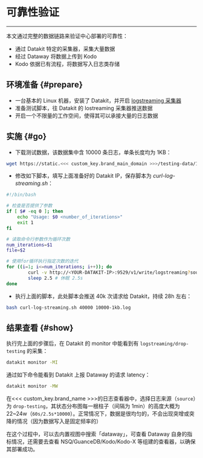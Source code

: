 # 可靠性验证
---

本文通过完整的数据链路来验证中心部署的可靠性：

- 通过 Datakit 特定的采集器，采集大量数据
- 经过 Dataway 将数据上传到 Kodo
- Kodo 依据已有流程，将数据写入日志类存储


## 环境准备 {#prepare}

- 一台基本的 Linux 机器，安装了 Datakit，并开启 [logstreaming 采集器](../integrations/logstreaming.md)
- 准备测试脚本，往 Datakit 的 lostreaming 采集器推送数据
- 开启一个不限量的工作空间，使得其可以承接大量的日志数据

## 实施 {#go}

- 下载测试数据，该数据集中含 10000 条日志，单条长度均为 1KB：

```bash
wget https://static.<<< custom_key.brand_main_domain >>>/testing-data/10000-1kb.log
```

- 修改如下脚本，填写上面准备好的 Datakit IP，保存脚本为 *curl-log-streaming.sh*：

```bash
#!/bin/bash

# 检查是否提供了参数
if [ $# -eq 0 ]; then
    echo "Usage: $0 <number_of_iterations>"
    exit 1
fi

# 读取命令行参数作为循环次数
num_iterations=$1
file=$2

# 使用for循环执行指定次数的迭代
for ((i=1; i<=num_iterations; i++)); do
		curl -v http://<YOUR-DATAKIT-IP>:9529/v1/write/logstreaming?source=drop-testing --data-binary "@$2"
        sleep 2.5 # 休眠 2.5s
done
```

- 执行上面的脚本，此处脚本会推送 40k 次请求给 Datakit，持续 28h 左右：

```bash
bash curl-log-streaming.sh 40000 10000-1kb.log
```

## 结果查看 {#show}

执行完上面的步骤后，在 Datakit 的 monitor 中能看到有 `logstreaming/drop-testing` 的采集：

```bash
datakit monitor -MI
```

通过如下命令能看到 Datakit 上报 Dataway 的请求 latency：

```bash
datakit monitor -MW
```

在<<< custom_key.brand_name >>>的日志查看器中，选择日志来源（`source`）为 `drop-testing`，其状态分布图每一根柱子（间隔为 1min）的高度大概为 22~24w（`60s/2.5s*10000`）。正常情况下，数据是很均匀的，不会出现突增或突降的情况（因为数据写入是固定频率的）

在这个过程中，可以去内置视图中搜索「dataway」，可查看 Dataway 自身的指标情况，还需要去查看 NSQ/GuanceDB/Kodo/Kodo-X 等组建的查看器，以确保其部署成功。
